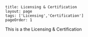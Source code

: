 ```
title: Licensing & Certification
layout: page
tags: ['Licensing','Certification']
pageOrder: 1
```

This is a the Licensing & Certification